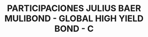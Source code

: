 ---
layout: asset
title: PARTICIPACIONES JULIUS BAER MULIBOND - GLOBAL HIGH YIELD BOND - C
isin: LU0159159432
---